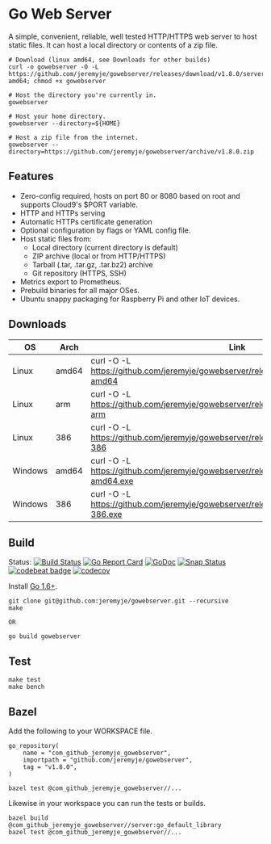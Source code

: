 Go Web Server
=============

A simple, convenient, reliable, well tested HTTP/HTTPS web server to host static files.
It can host a local directory or contents of a zip file.

```
# Download (linux amd64, see Downloads for other builds)
curl -o gowebserver -O -L https://github.com/jeremyje/gowebserver/releases/download/v1.8.0/server-amd64; chmod +x gowebserver

# Host the directory you're currently in.
gowebserver

# Host your home directory.
gowebserver --directory=${HOME}

# Host a zip file from the internet.
gowebserver --directory=https://github.com/jeremyje/gowebserver/archive/v1.8.0.zip
```

Features
--------
 * Zero-config required, hosts on port 80 or 8080 based on root and supports Cloud9's $PORT variable.
 * HTTP and HTTPs serving
 * Automatic HTTPs certificate generation
 * Optional configuration by flags or YAML config file.
 * Host static files from:
   * Local directory (current directory is default)
   * ZIP archive (local or from HTTP/HTTPS)
   * Tarball (.tar, .tar.gz, .tar.bz2) archive
   * Git repository (HTTPS, SSH)
 * Metrics export to Prometheus.
 * Prebuild binaries for all major OSes.
 * Ubuntu snappy packaging for Raspberry Pi and other IoT devices.


Downloads
---------

|    OS    | Arch  | Link
|----------|-------|-------------------------------------------------------------------------------------------
|Linux     | amd64 | curl -O -L https://github.com/jeremyje/gowebserver/releases/download/v1.8.0/server-amd64
|Linux     | arm   | curl -O -L https://github.com/jeremyje/gowebserver/releases/download/v1.8.0/server-arm
|Linux     | 386   | curl -O -L https://github.com/jeremyje/gowebserver/releases/download/v1.8.0/server-386
|Windows   | amd64 | curl -O -L https://github.com/jeremyje/gowebserver/releases/download/v1.8.0/server-amd64.exe
|Windows   | 386   | curl -O -L https://github.com/jeremyje/gowebserver/releases/download/v1.8.0/server-386.exe


Build
-----

Status: [![Build Status](https://secure.travis-ci.org/jeremyje/gowebserver.png)](http://travis-ci.org/jeremyje/gowebserver) [![Go Report Card](https://goreportcard.com/badge/github.com/jeremyje/gowebserver)](https://goreportcard.com/report/github.com/jeremyje/gowebserver) [![GoDoc](https://godoc.org/github.com/jeremyje/gowebserver?status.svg)](https://godoc.org/github.com/jeremyje/gowebserver) [![Snap Status](https://build.snapcraft.io/badge/jeremyje/gowebserver.svg)](https://build.snapcraft.io/user/jeremyje/gowebserver) [![codebeat badge](https://codebeat.co/badges/de86a882-9038-4994-afe2-fea7d93f63cb)](https://codebeat.co/projects/github-com-jeremyje-gowebserver-master) [![codecov](https://codecov.io/gh/jeremyje/gowebserver/branch/master/graph/badge.svg)](https://codecov.io/gh/jeremyje/gowebserver)

Install [Go 1.6+](https://golang.org/dl/).

```
git clone git@github.com:jeremyje/gowebserver.git --recursive
make

OR

go build gowebserver
```

Test
----

```
make test
make bench
```

Bazel
-----
Add the following to your WORKSPACE file.

```
go_repository(
    name = "com_github_jeremyje_gowebserver",
    importpath = "github.com/jeremyje/gowebserver",
    tag = "v1.8.0",
)

bazel test @com_github_jeremyje_gowebserver//...
```

Likewise in your workspace you can run the tests or builds.
```
bazel build @com_github_jeremyje_gowebserver//server:go_default_library
bazel test @com_github_jeremyje_gowebserver//...

```
